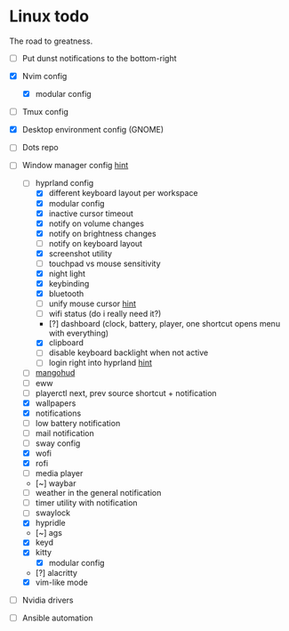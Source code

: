 # Linux todo

The road to greatness.

- [ ] Put dunst notifications to the bottom-right

- [x] Nvim config
  - [x] modular config
- [ ] Tmux config
- [x] Desktop environment config (GNOME)
- [ ] Dots repo
- [ ] Window manager config [hint](https://github.com/Aylur/dotfiles/tree/main)
  - [ ] hyprland config
    - [x] different keyboard layout per workspace
    - [x] modular config
    - [x] inactive cursor timeout
    - [x] notify on volume changes
    - [x] notify on brightness changes
    - [ ] notify on keyboard layout
    - [x] screenshot utility
    - [ ] touchpad vs mouse sensitivity
    - [x] night light
    - [x] keybinding
    - [x] bluetooth
    - [ ] unify mouse cursor [hint](https://wiki.hyprland.org/FAQ/#how-do-i-change-me-mouse-cursor)
    - [ ] wifi status (do i really need it?)
    - [?] dashboard (clock, battery, player, one shortcut opens menu with everything)
    - [x] clipboard
    - [ ] disable keyboard backlight when not active
    - [ ] login right into hyprland [hint](https://www.reddit.com/r/hyprland/comments/127m3ef/starting_hyprland_directy_from_systemd_a_guide_to/)
  - [ ] [mangohud](https://github.com/flightlessmango/MangoHud)
  - [ ] eww
  - [ ] playerctl next, prev source shortcut + notification
  - [x] wallpapers
  - [x] notifications
  - [ ] low battery notification
  - [ ] mail notification
  - [ ] sway config
  - [x] wofi
  - [x] rofi
  - [ ] media player
  - [~] waybar
  - [ ] weather in the general notification
  - [ ] timer utility with notification
  - [ ] swaylock
  - [x] hypridle
  - [~] ags
  - [x] keyd
  - [x] kitty
    - [x] modular config
  - [?] alacritty
  - [x] vim-like mode
- [ ] Nvidia drivers
- [ ] Ansible automation
